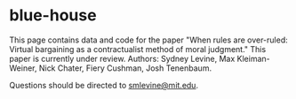 # blue-house

This page contains data and code for the paper "When rules are over-ruled: Virtual bargaining as a contractualist method of moral judgment."  This paper is currently under review.  Authors: Sydney Levine, Max Kleiman-Weiner, Nick Chater, Fiery Cushman, Josh Tenenbaum.

Questions should be directed to smlevine@mit.edu.
